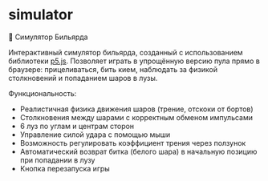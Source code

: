 # simulator
🎱 Симулятор Бильярда

Интерактивный симулятор бильярда, созданный с использованием библиотеки [p5.js](https://p5js.org/). Позволяет играть в упрощённую версию пула прямо в браузере: прицеливаться, бить кием, наблюдать за физикой столкновений и попаданием шаров в лузы.

Функциональность:
- Реалистичная физика движения шаров (трение, отскоки от бортов)
- Столкновения между шарами с корректным обменом импульсами
- 6 луз по углам и центрам сторон
- Управление силой удара с помощью мыши
- Возможность регулировать коэффициент трения через ползунок
- Автоматический возврат битка (белого шара) в начальную позицию при попадании в лузу
- Кнопка перезапуска игры
